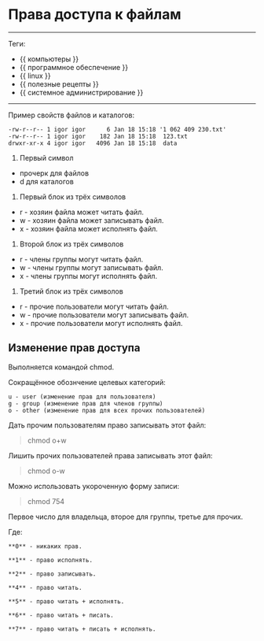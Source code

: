 # Права доступа к файлам



---

Теги:

- {{ компьютеры }}
- {{ программное обеспечение }}
- {{ linux }}
- {{ полезные рецепты }}
- {{ системное администрирование }}

---

Пример свойств файлов и каталогов:

    -rw-r--r-- 1 igor igor      6 Jan 18 15:18 '1 062 409 230.txt'
    -rw-r--r-- 1 igor igor    182 Jan 18 15:18  123.txt
    drwxr-xr-x 4 igor igor   4096 Jan 18 15:18  data


1. Первый символ
+ прочерк для файлов
+ d для каталогов

1. Первый блок из трёх символов

+ r - хозяин файла может читать файл.
+ w - хозяин файла может записывать файл.
+ x - хозяин файла может исполнять файл.


1. Второй блок из трёх символов

+ r - члены группы могут читать файл.
+ w - члены группы могут записывать файл.
+ x - члены группы могут исполнять файл.


1. Третий блок из трёх символов

+ r - прочие пользователи могут читать файл.
+ w - прочие пользователи могут записывать файл.
+ x - прочие пользователи могут исполнять файл.

## Изменение прав доступа

Выполняется командой chmod.

Сокращённое обознчение целевых категорий:

    u - user (изменение прав для пользователя)
    g - group (изменение прав для членов группы)
    o - other (изменение прав для всех прочих пользователей)

Дать прочим пользователям право записывать этот файл:

> chmod o+w <filename>
  
Лишить прочих пользователей права записывать этот файл:

> chmod o-w <filename>
  
Можно использовать укороченную форму записи:

> chmod 754 <filename>
  
Первое число для владельца, второе для группы, третье для прочих.
  
Где:

    **0** - никаких прав.
    
    **1** - право исполнять.
    
    **2** - право записывать.
    
    **4** - право читать.
    
    **5** - право читать + исполнять.
    
    **6** - право читать + писать.
    
    **7** - право читать + писать + исполнять.
